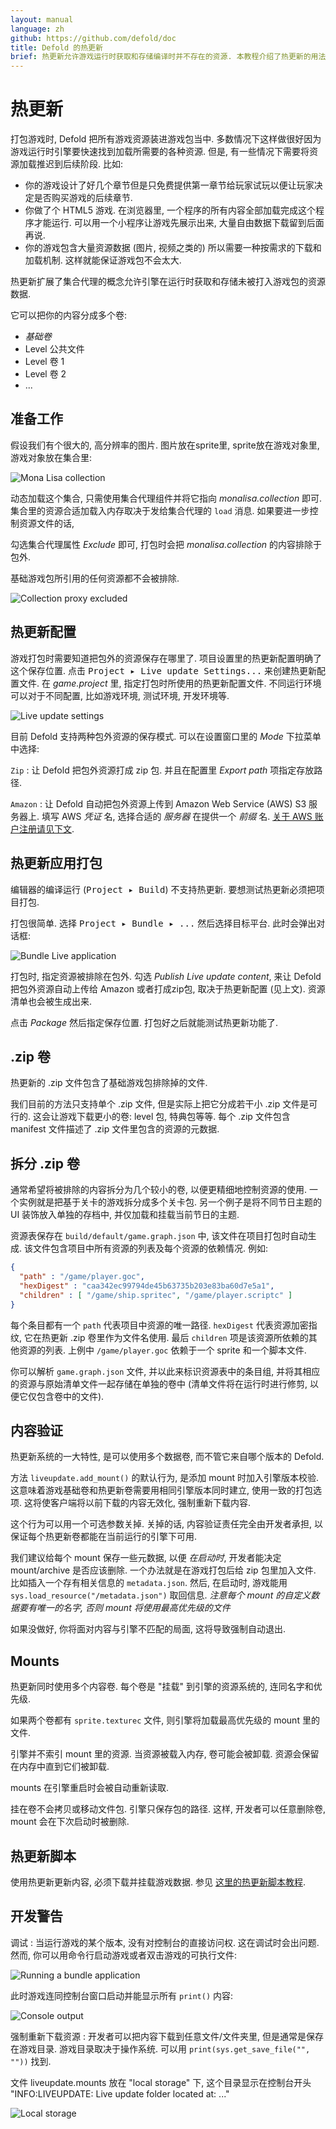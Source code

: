 ```yaml
---
layout: manual
language: zh
github: https://github.com/defold/doc
title: Defold 的热更新
brief: 热更新允许游戏运行时获取和存储编译时并不存在的资源. 本教程介绍了热更新的用法.
---
```


# 热更新

打包游戏时, Defold 把所有游戏资源装进游戏包当中. 多数情况下这样做很好因为游戏运行时引擎要快速找到加载所需要的各种资源. 但是, 有一些情况下需要将资源加载推迟到后续阶段. 比如:

- 你的游戏设计了好几个章节但是只免费提供第一章节给玩家试玩以便让玩家决定是否购买游戏的后续章节.
- 你做了个 HTML5 游戏. 在浏览器里, 一个程序的所有内容全部加载完成这个程序才能运行. 可以用一个小程序让游戏先展示出来, 大量自由数据下载留到后面再说.
- 你的游戏包含大量资源数据 (图片, 视频之类的) 所以需要一种按需求的下载和加载机制. 这样就能保证游戏包不会太大.

热更新扩展了集合代理的概念允许引擎在运行时获取和存储未被打入游戏包的资源数据.

它可以把你的内容分成多个卷:

* _基础卷_
* Level 公共文件
* Level 卷 1
* Level 卷 2
* ...

## 准备工作

假设我们有个很大的, 高分辨率的图片. 图片放在sprite里, sprite放在游戏对象里, 游戏对象放在集合里:

![Mona Lisa collection](/manuals/images/live-update/mona-lisa.png)

动态加载这个集合, 只需使用集合代理组件并将它指向 *monalisa.collection* 即可. 集合里的资源合适加载入内存取决于发给集合代理的 `load` 消息. 如果要进一步控制资源文件的话,

勾选集合代理属性 *Exclude* 即可, 打包时会把 *monalisa.collection* 的内容排除于包外.

<div class='important' markdown='1'>
基础游戏包所引用的任何资源都不会被排除.
</div>

![Collection proxy excluded](/manuals/images/live-update/proxy-excluded.png)

## 热更新配置

游戏打包时需要知道把包外的资源保存在哪里了. 项目设置里的热更新配置明确了这个保存位置. 点击 <kbd>Project ▸ Live update Settings...</kbd> 来创建热更新配置文件. 在 *game.project* 里, 指定打包时所使用的热更新配置文件. 不同运行环境可以对于不同配置, 比如游戏环境, 测试环境, 开发环境等.

![Live update settings](/manuals/images/live-update/aws-settings.png)

目前 Defold 支持两种包外资源的保存模式. 可以在设置窗口里的 *Mode* 下拉菜单中选择:

`Zip`
: 让 Defold 把包外资源打成 zip 包. 并且在配置里 *Export path* 项指定存放路径.

`Amazon`
: 让 Defold 自动把包外资源上传到 Amazon Web Service (AWS) S3 服务器上. 填写 AWS *凭证* 名, 选择合适的 *服务器* 在提供一个 *前缀* 名. [关于 AWS 账户注册请见下文](#setting_up_amazon_web_service).

## 热更新应用打包

<div class='important' markdown='1'>
编辑器的编译运行 (<kbd>Project ▸ Build</kbd>) 不支持热更新. 要想测试热更新必须把项目打包.
</div>

打包很简单. 选择 <kbd>Project ▸ Bundle ▸ ...</kbd> 然后选择目标平台. 此时会弹出对话框:

![Bundle Live application](/manuals/images/live-update/bundle-app.png)

打包时, 指定资源被排除在包外. 勾选 *Publish Live update content*, 来让 Defold 把包外资源自动上传给 Amazon 或者打成zip包, 取决于热更新配置 (见上文). 资源清单也会被生成出来.

点击 *Package* 然后指定保存位置. 打包好之后就能测试热更新功能了.

## .zip 卷

热更新的 .zip 文件包含了基础游戏包排除掉的文件.

我们目前的方法只支持单个 .zip 文件, 但是实际上把它分成若干小 .zip 文件是可行的. 这会让游戏下载更小的卷: level 包, 特典包等等. 每个 .zip 文件包含 manifest 文件描述了 .zip 文件里包含的资源的元数据.

## 拆分 .zip 卷

通常希望将被排除的内容拆分为几个较小的卷, 以便更精细地控制资源的使用. 一个实例就是把基于关卡的游戏拆分成多个关卡包. 另一个例子是将不同节日主题的 UI 装饰放入单独的存档中, 并仅加载和挂载当前节日的主题.

资源表保存在 `build/default/game.graph.json` 中, 该文件在项目打包时自动生成. 该文件包含项目中所有资源的列表及每个资源的依赖情况. 例如:

```json
{
  "path" : "/game/player.goc",
  "hexDigest" : "caa342ec99794de45b63735b203e83ba60d7e5a1",
  "children" : [ "/game/ship.spritec", "/game/player.scriptc" ]
}
```

每个条目都有一个 `path` 代表项目中资源的唯一路径. `hexDigest` 代表资源加密指纹, 它在热更新 .zip 卷里作为文件名使用. 最后 `children` 项是该资源所依赖的其他资源的列表. 上例中 `/game/player.goc` 依赖于一个 sprite 和一个脚本文件.

你可以解析 `game.graph.json` 文件, 并以此来标识资源表中的条目组, 并将其相应的资源与原始清单文件一起存储在单独的卷中 (清单文件将在运行时进行修剪, 以便它仅包含卷中的文件).

## 内容验证

热更新系统的一大特性, 是可以使用多个数据卷, 而不管它来自哪个版本的 Defold.

方法 `liveupdate.add_mount()` 的默认行为, 是添加 mount 时加入引擎版本校验.
这意味着游戏基础卷和热更新卷需要用相同引擎版本同时建立, 使用一致的打包选项. 这将使客户端将以前下载的内容无效化, 强制重新下载内容.

这个行为可以用一个可选参数关掉.
关掉的话, 内容验证责任完全由开发者承担, 以保证每个热更新卷都能在当前运行的引擎下可用.

我们建议给每个 mount 保存一些元数据, 以便 _在启动时_, 开发者能决定 mount/archive 是否应该删除.
一个办法就是在游戏打包后给 zip 包里加入文件. 比如插入一个存有相关信息的 `metadata.json`. 然后, 在启动时, 游戏能用 `sys.load_resource("/metadata.json")` 取回信息. _注意每个 mount 的自定义数据要有唯一的名字, 否则 mount 将使用最高优先级的文件_

如果没做好, 你将面对内容与引擎不匹配的局面, 这将导致强制自动退出.

## Mounts

热更新同时使用多个内容卷.
每个卷是 "挂载" 到引擎的资源系统的, 连同名字和优先级.

如果两个卷都有 `sprite.texturec` 文件, 则引擎将加载最高优先级的 mount 里的文件.

引擎并不索引 mount 里的资源. 当资源被载入内存, 卷可能会被卸载. 资源会保留在内存中直到它们被卸载.

mounts 在引擎重启时会被自动重新读取.

<div class='sidenote' markdown='1'>
挂在卷不会拷贝或移动文件包. 引擎只保存包的路径. 这样, 开发者可以任意删除卷, mount 会在下次启动时被删除.
</div>

## 热更新脚本

使用热更新更新内容, 必须下载并挂载游戏数据.
参见 [这里的热更新脚本教程](/zh/manuals/live-update-scripting.md).

## 开发警告

调试
: 当运行游戏的某个版本, 没有对控制台的直接访问权. 这在调试时会出问题. 然而, 你可以用命令行启动游戏或者双击游戏的可执行文件:

  ![Running a bundle application](/manuals/images/live-update/run-bundle.png)

  此时游戏连同控制台窗口启动并能显示所有 `print()` 内容:

  ![Console output](/manuals/images/live-update/run-bundle-console.png)

强制重新下载资源
: 开发者可以把内容下载到任意文件/文件夹里, 但是通常是保存在游戏目录. 游戏目录取决于操作系统. 可以用 `print(sys.get_save_file("", ""))` 找到.

  文件 liveupdate.mounts 放在 "local storage" 下, 这个目录显示在控制台开头 "INFO:LIVEUPDATE: Live update folder located at: ..."

  ![Local storage](/manuals/images/live-update/local-storage.png)
